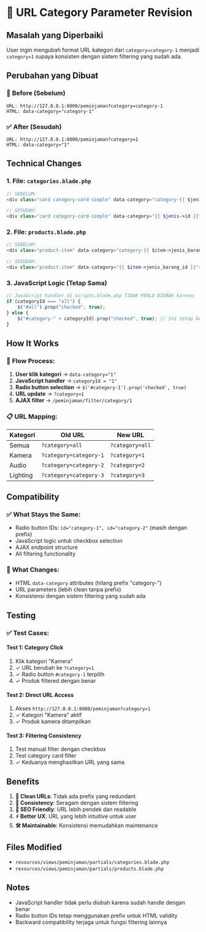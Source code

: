 # 🔧 URL Category Parameter Revision

## Masalah yang Diperbaiki

User ingin mengubah format URL kategori dari `category=category-1` menjadi `category=1` supaya konsisten dengan sistem filtering yang sudah ada.

## Perubahan yang Dibuat

### 📝 **Before (Sebelum)**

```
URL: http://127.0.0.1:8000/peminjaman?category=category-1
HTML: data-category="category-1"
```

### ✅ **After (Sesudah)**

```
URL: http://127.0.0.1:8000/peminjaman?category=1
HTML: data-category="1"
```

## Technical Changes

### 1. **File: `categories.blade.php`**

```php
// SEBELUM:
<div class="card category-card-simple" data-category="category-{{ $jenis->id }}">

// SESUDAH:
<div class="card category-card-simple" data-category="{{ $jenis->id }}">
```

### 2. **File: `products.blade.php`**

```php
// SEBELUM:
<div class="product-item" data-category="category-{{ $item->jenis_barang_id }}">

// SESUDAH:
<div class="product-item" data-category="{{ $item->jenis_barang_id }}">
```

### 3. **JavaScript Logic (Tetap Sama)**

```javascript
// JavaScript handler di scripts.blade.php TIDAK PERLU DIUBAH karena:
if (categoryId === "all") {
    $("#all").prop("checked", true);
} else {
    $("#category-" + categoryId).prop("checked", true); // Ini tetap benar
}
```

## How It Works

### 🔄 **Flow Process:**

1. **User klik kategori** → `data-category="1"`
2. **JavaScript handler** → `categoryId = "1"`
3. **Radio button selection** → `$('#category-1').prop('checked', true)`
4. **URL update** → `?category=1`
5. **AJAX filter** → `/peminjaman/filter/category/1`

### 📋 **URL Mapping:**

| Kategori | Old URL                | New URL         |
| -------- | ---------------------- | --------------- |
| Semua    | `?category=all`        | `?category=all` |
| Kamera   | `?category=category-1` | `?category=1`   |
| Audio    | `?category=category-2` | `?category=2`   |
| Lighting | `?category=category-3` | `?category=3`   |

## Compatibility

### ✅ **What Stays the Same:**

-   Radio button IDs: `id="category-1", id="category-2"` (masih dengan prefix)
-   JavaScript logic untuk checkbox selection
-   AJAX endpoint structure
-   All filtering functionality

### 🔄 **What Changes:**

-   HTML `data-category` attributes (hilang prefix "category-")
-   URL parameters (lebih clean tanpa prefix)
-   Konsistensi dengan sistem filtering yang sudah ada

## Testing

### ✅ **Test Cases:**

#### **Test 1: Category Click**

1. Klik kategori "Kamera"
2. ✓ URL berubah ke `?category=1`
3. ✓ Radio button `#category-1` terpilih
4. ✓ Produk filtered dengan benar

#### **Test 2: Direct URL Access**

1. Akses `http://127.0.0.1:8000/peminjaman?category=1`
2. ✓ Kategori "Kamera" aktif
3. ✓ Produk kamera ditampilkan

#### **Test 3: Filtering Consistency**

1. Test manual filter dengan checkbox
2. Test category card filter
3. ✓ Keduanya menghasilkan URL yang sama

## Benefits

1. **🎯 Clean URLs**: Tidak ada prefix yang redundant
2. **🔄 Consistency**: Seragam dengan sistem filtering
3. **📱 SEO Friendly**: URL lebih pendek dan readable
4. **⚡ Better UX**: URL yang lebih intuitive untuk user
5. **🛠️ Maintainable**: Konsistensi memudahkan maintenance

## Files Modified

-   `resources/views/peminjaman/partials/categories.blade.php`
-   `resources/views/peminjaman/partials/products.blade.php`

## Notes

-   JavaScript handler tidak perlu diubah karena sudah handle dengan benar
-   Radio button IDs tetap menggunakan prefix untuk HTML validity
-   Backward compatibility terjaga untuk fungsi filtering lainnya
